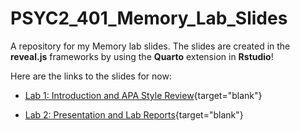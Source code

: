 # PSYC2_401_Memory_Lab_Slides

A repository for my Memory lab slides. The slides are created in the **reveal.js** frameworks by using the **Quarto** extension in **Rstudio**!

Here are the links to the slides for now:

- [Lab 1: Introduction and APA Style Review](https://raw.githack.com/quinix45/PSYC_2401_Memory_Lab_Slides/main/Lab%201%20presentation.html#/title-slide){target="blank"}

- [Lab 2: Presentation and Lab Reports](https://raw.githack.com/quinix45/PSYC_2401_Memory_Lab_Slides/main/Lab%202%20Presentaiton%20and%20Lab%20Reports.html#/title-slide){target="blank"}
